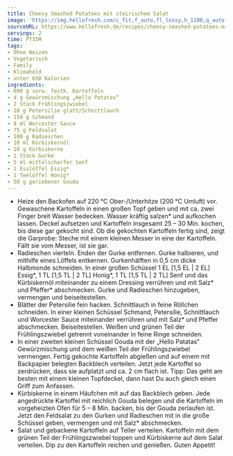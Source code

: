 ```yaml
---
title: Cheesy Smashed Potatoes mit steirischem Salat
image: 'https://img.hellofresh.com/c_fit,f_auto,fl_lossy,h_1100,q_auto,w_2600/hellofresh_s3/image/cheesy-smashed-potatoes-mit-steirischem-salat-ee9fbbf0.jpg'
sourceURL: https://www.hellofresh.de/recipes/cheesy-smashed-potatoes-mit-steirischem-salat-62f0fc84e640e1a93b0a0d5a
servings: 2
time: PT35M
tags:
- Ohne Weizen
- Vegetarisch
- Family
- Klimaheld
- unter 650 Kalorien
ingredients:
- 600 g vorw. festk. Kartoffeln
- 4 g Gewürzmischung „Hello Patatas“
- 2 Stück Frühlingszwiebel
- 10 g Petersilie glatt/Schnittlauch
- 150 g Schmand
- 8 ml Worcester Sauce
- 75 g Feldsalat
- 100 g Radieschen
- 10 ml Kürbiskernöl
- 10 g Kürbiskerne
- 1 Stück Gurke
- 5 ml mittelscharfer Senf
- 1 Esslöffel Essig*
- 1 Teelöffel Honig*
- 50 g geriebener Gouda
---
```


- Heize den Backofen auf 220 °C Ober-/Unterhitze (200 °C Umluft) vor.  Gewaschene Kartoffeln in einen großen Topf geben und mit ca. zwei Finger breit Wasser bedecken. Wasser kräftig salzen\* und aufkochen lassen. Deckel aufsetzen und Kartoffeln insgesamt 25 – 30 Min. kochen, bis diese gar gekocht sind. Ob die gekochten Kartoffeln fertig sind, zeigt die Garprobe: Steche mit einem kleinen Messer in eine der Kartoffeln. Fällt sie vom Messer, ist sie gar.
- Radieschen vierteln.  Enden der Gurke entfernen. Gurke halbieren, und mithilfe eines Löffels entkernen. Gurkenhälften in 0,5 cm dicke Halbmonde schneiden.  In einer großen Schüssel 1 EL [1,5 EL | 2 EL] Essig\*, 1 TL [1,5 TL | 2 TL] Honig\*, 1 TL [1,5 TL | 2 TL] Senf und das Kürbiskernöl miteinander zu einem Dressing verrühren und mit Salz\* und Pfeffer\* abschmecken. Gurke und Radieschen hinzugeben, vermengen und beiseitestellen.
- Blätter der Petersilie fein hacken.  Schnittlauch in feine Röllchen schneiden.  In einer kleinen Schüssel Schmand, Petersilie, Schnittlauch und Worcester Sauce miteinander verrühren und mit Salz\* und Pfeffer abschmecken. Beiseitestellen.  Weißen und grünen Teil der Frühlingszwiebel getrennt voneinander in feine Ringe schneiden.
- In einer zweiten kleinen Schüssel Gouda mit der „Hello Patatas“ Gewürzmischung und dem weißen Teil der Frühlingszwiebel vermengen.  Fertig gekochte Kartoffeln abgießen und auf einem mit Backpapier belegten Backblech verteilen. Jetzt jede Kartoffel so zerdrücken, dass sie aufplatzt und ca. 2 cm flach ist.  Tipp: Das geht am besten mit einem kleinen Topfdeckel, dann hast Du auch gleich einen Griff zum Anfassen.
- Kürbiskerne in einem Häufchen mit auf das Backblech geben.  Jede angedrückte Kartoffel mit reichlich Gouda belegen und die Kartoffeln im vorgeheizten Ofen für 5 – 8 Min. backen, bis der Gouda zerlaufen ist.  Jetzt den Feldsalat zu den Gurken und Radieschen mit in die große Schüssel geben, vermengen und mit Salz\* abschmecken.
- Salat und gebackene Kartoffeln auf Teller verteilen. Kartoffeln mit dem grünen Teil der Frühlingszwiebel toppen und Kürbiskerne auf dem Salat verteilen. Dip zu den Kartoffeln reichen und genießen.  Guten Appetit!
